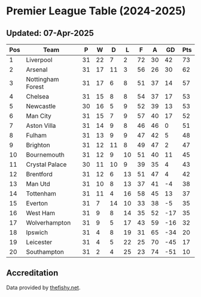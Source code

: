 # Premier League Table (2024-2025)
## Updated: 07-Apr-2025

| Pos | Team | P | W | D | L | F | A | GD | Pts |
| --- | --- | --- | --- | --- | --- | --- | --- | --- | --- |
| 1 | Liverpool | 31 | 22 | 7 | 2 | 72 | 30 | 42 | 73 |
| 2 | Arsenal | 31 | 17 | 11 | 3 | 56 | 26 | 30 | 62 |
| 3 | Nottingham Forest | 31 | 17 | 6 | 8 | 51 | 37 | 14 | 57 |
| 4 | Chelsea | 31 | 15 | 8 | 8 | 54 | 37 | 17 | 53 |
| 5 | Newcastle | 30 | 16 | 5 | 9 | 52 | 39 | 13 | 53 |
| 6 | Man City | 31 | 15 | 7 | 9 | 57 | 40 | 17 | 52 |
| 7 | Aston Villa | 31 | 14 | 9 | 8 | 46 | 46 | 0 | 51 |
| 8 | Fulham | 31 | 13 | 9 | 9 | 47 | 42 | 5 | 48 |
| 9 | Brighton | 31 | 12 | 11 | 8 | 49 | 47 | 2 | 47 |
| 10 | Bournemouth | 31 | 12 | 9 | 10 | 51 | 40 | 11 | 45 |
| 11 | Crystal Palace | 30 | 11 | 10 | 9 | 39 | 35 | 4 | 43 |
| 12 | Brentford | 31 | 12 | 6 | 13 | 51 | 47 | 4 | 42 |
| 13 | Man Utd | 31 | 10 | 8 | 13 | 37 | 41 | -4 | 38 |
| 14 | Tottenham | 31 | 11 | 4 | 16 | 58 | 45 | 13 | 37 |
| 15 | Everton | 31 | 7 | 14 | 10 | 33 | 38 | -5 | 35 |
| 16 | West Ham | 31 | 9 | 8 | 14 | 35 | 52 | -17 | 35 |
| 17 | Wolverhampton | 31 | 9 | 5 | 17 | 43 | 59 | -16 | 32 |
| 18 | Ipswich | 31 | 4 | 8 | 19 | 31 | 65 | -34 | 20 |
| 19 | Leicester | 31 | 4 | 5 | 22 | 25 | 70 | -45 | 17 |
| 20 | Southampton | 31 | 2 | 4 | 25 | 23 | 74 | -51 | 10 |

## Accreditation 

Data provided by [thefishy.net](https://www.thefishy.net/).